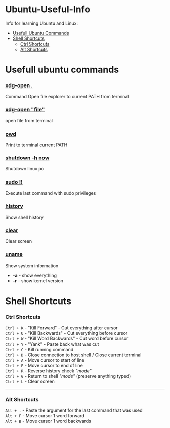 # Ubuntu-Useful-Info
Info for learning Ubuntu and Linux:
* [Usefull Ubuntu Commands](#usefull-ubuntu-commands)
* [Shell Shortcuts](#shell-shortcuts)
    * [Ctrl Shortcuts](#ctrl-shortcuts)
    * [Alt Shortcuts](#alt-shortcuts)

# Usefull ubuntu commands

### <ins>xdg-open .</ins>
Command Open file explorer to current PATH from terminal
### <ins>xdg-open "file"</ins>
open file from terminal
### <ins>pwd</ins>
Print to terminal current PATH
### <ins>shutdown -h now</ins>
Shutdown linux pc
### <ins>sudo !!</ins>
Execute last command with sudo privileges
### <ins>history</ins>
Show shell history
### <ins>clear</ins>
Clear screen
### <ins>uname</ins>
Show system information
  * __-a__ - show everything
  * __-r__ - show kernel version


# Shell Shortcuts
### Ctrl Shortcuts

`Ctrl + K` - "Kill Forward" - Cut everything after cursor<br>
`Ctrl + U` - "Kill Backwards" - Cut everything before cursor<br>
`Ctrl + W` - "Kill Word Backwards" - Cut word before cursor<br>
`Ctrl + Y` - "Yank" - Paste back what was cut<br>
`Ctrl + C` - Kill running command<br>
`Ctrl + D` - Close connection to host shell / Close current terminal<br>
`Ctrl + A` - Move cursor to start of line<br>
`Ctrl + E` - Move cursor to end of line<br>
`Ctrl + R` - Reverse history check <i>"mode"</i><br>
`Ctrl + G` - Return to shell <i>"mode"</i> (preserve anything typed)<br>
`Ctrl + L` - Clear screen<br>

<hr>

### Alt Shortcuts

`Alt + .` - Paste the argument for the last command that was used<br>
`Alt + F` - Move cursor 1 word forward<br>
`Alt + B` - Move cursor 1 word backwards<br>
